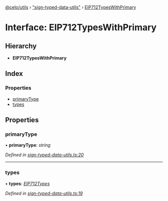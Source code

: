 [@celo/utils](../README.md) › ["sign-typed-data-utils"](../modules/_sign_typed_data_utils_.md) › [EIP712TypesWithPrimary](_sign_typed_data_utils_.eip712typeswithprimary.md)

# Interface: EIP712TypesWithPrimary

## Hierarchy

* **EIP712TypesWithPrimary**

## Index

### Properties

* [primaryType](_sign_typed_data_utils_.eip712typeswithprimary.md#primarytype)
* [types](_sign_typed_data_utils_.eip712typeswithprimary.md#types)

## Properties

###  primaryType

• **primaryType**: *string*

*Defined in [sign-typed-data-utils.ts:20](https://github.com/celo-org/celo-monorepo/blob/master/packages/sdk/utils/src/sign-typed-data-utils.ts#L20)*

___

###  types

• **types**: *[EIP712Types](_sign_typed_data_utils_.eip712types.md)*

*Defined in [sign-typed-data-utils.ts:19](https://github.com/celo-org/celo-monorepo/blob/master/packages/sdk/utils/src/sign-typed-data-utils.ts#L19)*
